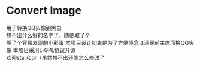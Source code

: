 # Convert Image
用于转换QQ头像到黑白  
想不出什么好的名字了，随便取了个  
埋了个容易发现的小彩蛋
本项目设计初衷是为了方便悼念江泽民前主席而换QQ头像
本项目采用L-GPL协议开源  
欢迎star和pr（虽然想不出还能怎么修改了
